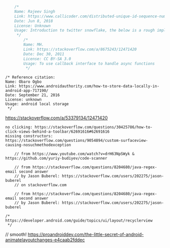 ```java
    /*
    Name: Rajeev Singh
    Link: https://www.callicoder.com/distributed-unique-id-sequence-number-generator/
    Date: Jun 8, 2018
    License: Unknown
    Usage: Introduction to twitter snowflake, the below is a rough implementation similar to twitter snowflake.
     */
        /*
        Name: MH.
        Link: https://stackoverflow.com/a/8675243/12471420
        Date: Dec 30, 2011
        License: CC BY-SA 3.0
        Usage: To use callback interface to handle async functions
         */
```

```
/* Reference citation:
Name: Obaro Ogbo
Link: https://www.androidauthority.com/how-to-store-data-locally-in-android-app-717190/
Date: September 21, 2016
License: unknown
Usage: android local storage
 */
```

https://stackoverflow.com/a/53379134/12471420

```
no clicking: https://stackoverflow.com/questions/30425786/how-to-click-views-behind-a-toolbar/62691616#62691616
missing constructors: https://stackoverflow.com/questions/9054894/custom-surfaceview-causing-nosuchmethodexception
```

```
    // from https://www.youtube.com/watch?v=drH63NpSWyk & https://github.com/yuriy-budiyev/code-scanner
```

```
    // from https://stackoverflow.com/questions/8204680/java-regex-email second answer
    // by Jason Buberel: https://stackoverflow.com/users/202275/jason-buberel
    // on stackoverflow.com
```

```
    // from https://stackoverflow.com/questions/8204680/java-regex-email second answer
    // by Jason Buberel: https://stackoverflow.com/users/202275/jason-buberel
```

    /*
    https://developer.android.com/guide/topics/ui/layout/recyclerview
     */
// smooth! https://proandroiddev.com/the-little-secret-of-android-animatelayoutchanges-e4caab2fddec